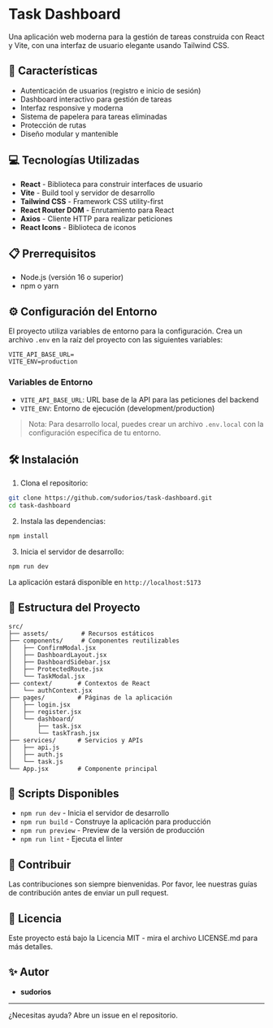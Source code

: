 # Task Dashboard

Una aplicación web moderna para la gestión de tareas construida con React y Vite, con una interfaz de usuario elegante usando Tailwind CSS.

## 🚀 Características

- Autenticación de usuarios (registro e inicio de sesión)
- Dashboard interactivo para gestión de tareas
- Interfaz responsive y moderna
- Sistema de papelera para tareas eliminadas
- Protección de rutas
- Diseño modular y mantenible

## 💻 Tecnologías Utilizadas

- **React** - Biblioteca para construir interfaces de usuario
- **Vite** - Build tool y servidor de desarrollo
- **Tailwind CSS** - Framework CSS utility-first
- **React Router DOM** - Enrutamiento para React
- **Axios** - Cliente HTTP para realizar peticiones
- **React Icons** - Biblioteca de iconos

## 📋 Prerrequisitos

- Node.js (versión 16 o superior)
- npm o yarn

## ⚙️ Configuración del Entorno

El proyecto utiliza variables de entorno para la configuración. Crea un archivo `.env` en la raíz del proyecto con las siguientes variables:

```properties
VITE_API_BASE_URL=
VITE_ENV=production
```

### Variables de Entorno
- `VITE_API_BASE_URL`: URL base de la API para las peticiones del backend
- `VITE_ENV`: Entorno de ejecución (development/production)

> Nota: Para desarrollo local, puedes crear un archivo `.env.local` con la configuración específica de tu entorno.

## 🛠️ Instalación

1. Clona el repositorio:
```bash
git clone https://github.com/sudorios/task-dashboard.git
cd task-dashboard
```

2. Instala las dependencias:
```bash
npm install
```

3. Inicia el servidor de desarrollo:
```bash
npm run dev
```

La aplicación estará disponible en `http://localhost:5173`

## 📁 Estructura del Proyecto

```
src/
├── assets/         # Recursos estáticos
├── components/     # Componentes reutilizables
│   ├── ConfirmModal.jsx
│   ├── DashboardLayout.jsx
│   ├── DashboardSidebar.jsx
│   ├── ProtectedRoute.jsx
│   └── TaskModal.jsx
├── context/       # Contextos de React
│   └── authContext.jsx
├── pages/         # Páginas de la aplicación
│   ├── login.jsx
│   ├── register.jsx
│   └── dashboard/
│       ├── task.jsx
│       └── taskTrash.jsx
├── services/      # Servicios y APIs
│   ├── api.js
│   ├── auth.js
│   └── task.js
└── App.jsx        # Componente principal
```

## 🔧 Scripts Disponibles

- `npm run dev` - Inicia el servidor de desarrollo
- `npm run build` - Construye la aplicación para producción
- `npm run preview` - Preview de la versión de producción
- `npm run lint` - Ejecuta el linter

## 🤝 Contribuir

Las contribuciones son siempre bienvenidas. Por favor, lee nuestras guías de contribución antes de enviar un pull request.

## 📄 Licencia

Este proyecto está bajo la Licencia MIT - mira el archivo LICENSE.md para más detalles.

## ✨ Autor

- **sudorios**

---
¿Necesitas ayuda? Abre un issue en el repositorio.
